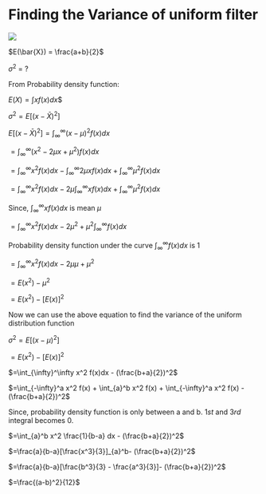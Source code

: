 
# Finding the Variance of uniform filter


![](https://www.researchgate.net/profile/Anantkumar-Pimpale/publication/316525043/figure/fig1/AS:487799678869504@1493311914825/PDF-for-Uniform-noise.png)

$E(\bar{X}) = \frac{a+b}{2}$

$\sigma^2$ = ?

From Probability density function:

$E(X)= \int xf(x)dx$$

$\sigma^2 = E[(x-\bar{X})^2]$

$E[(x-\bar{X})^2] = \int_{\infty}^\infty (x-\mu)^2f(x)dx$ 

$=\int_{\infty}^\infty(x^2 - 2\mu x + \mu^2)f(x)dx$

$=\int_{\infty}^\infty x^2 f(x)dx - \int_{\infty}^\infty 2\mu x f(x)dx + \int_{\infty}^\infty\mu^2f(x)dx$

$=\int_{\infty}^\infty x^2 f(x)dx - 2\mu\int_{\infty}^\infty x f(x)dx + \int_{\infty}^\infty\mu^2f(x)dx$


Since, $\int_{\infty}^\infty x f(x)dx$ is mean $\mu$


$=\int_{\infty}^\infty x^2 f(x)dx - 2\mu^2 + \mu^2\int_{\infty}^\infty f(x)dx$  

Probability density function under the curve $\int_{\infty}^\infty f(x)dx$ is $1$

$=\int_{\infty}^\infty x^2 f(x)dx - 2\mu \mu + \mu^2$

$=E(x^2) - \mu^2$

$=E(x^2)- [E(x)]^2$

Now we can use the above equation to find the variance of the uniform distribution function

$\sigma^2 = E[(x-\mu)^2]$

$=E(x^2) - [E(x)]^2$

$=\int_{\infty}^\infty x^2 f(x)dx - (\frac{b+a}{2})^2$

$=\int_{-\infty}^a x^2 f(x) + \int_{a}^b x^2 f(x) + \int_{-\infty}^a x^2 f(x) - (\frac{b+a}{2})^2$

Since, probability density function is only between a and b. $1st$ and $3rd$ integral becomes 0.

$=\int_{a}^b x^2 \frac{1}{b-a} dx - (\frac{b+a}{2})^2$

$=\frac{a}{b-a}[\frac{x^3}{3}]_{a}^b- (\frac{b+a}{2})^2$

$=\frac{a}{b-a}[\frac{b^3}{3} - \frac{a^3}{3}]- (\frac{b+a}{2})^2$

$=\frac{(a-b)^2}{12}$


